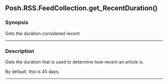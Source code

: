 Posh.RSS.FeedCollection.get_RecentDuration()
--------------------------------------------

### Synopsis
Gets the duration considered recent

---

### Description

Gets the duration that is used to determine how recent an article is.

By default, this is 45 days.

---
